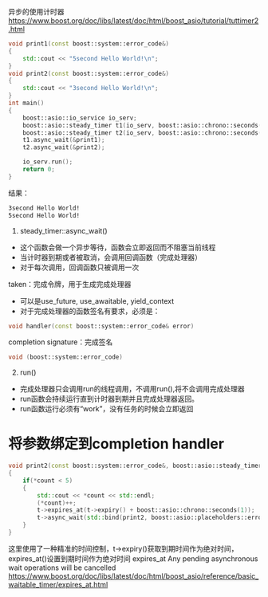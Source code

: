 异步的使用计时器
https://www.boost.org/doc/libs/latest/doc/html/boost_asio/tutorial/tuttimer2.html

```cpp
void print1(const boost::system::error_code&)
{
    std::cout << "5second Hello World!\n";
}
void print2(const boost::system::error_code&)
{
    std::cout << "3second Hello World!\n";
}
int main()
{
    boost::asio::io_service io_serv;
    boost::asio::steady_timer t1(io_serv, boost::asio::chrono::seconds(5));
    boost::asio::steady_timer t2(io_serv, boost::asio::chrono::seconds(3));
    t1.async_wait(&print1);
    t2.async_wait(&print2);

    io_serv.run();
    return 0;
}
```
结果：
```bash
3second Hello World!
5second Hello World!
```
1. steady_timer::async_wait() 
- 这个函数会做一个异步等待，函数会立即返回而不阻塞当前线程
- 当计时器到期或者被取消，会调用回调函数（完成处理器）
- 对于每次调用，回调函数只被调用一次

taken：完成令牌，用于生成完成处理器
- 可以是use_future, use_awaitable, yield_context
- 对于完成处理器的函数签名有要求，必须是：
```cpp
void handler(const boost::system::error_code& error)
```
completion signature：完成签名
```cpp
void (boost::system::error_code)
```

2. run()
- 完成处理器只会调用run的线程调用，不调用run(),将不会调用完成处理器
- run函数会持续运行直到计时器到期并且完成处理器返回。
- run函数运行必须有“work”，没有任务的时候会立即返回


# 将参数绑定到completion handler

```cpp
void print2(const boost::system::error_code&, boost::asio::steady_timer* t, int* count)
{
    if(*count < 5)
    {
        std::cout << *count << std::endl;
        (*count)++;
        t->expires_at(t->expiry() + boost::asio::chrono::seconds(1));
        t->async_wait(std::bind(print2, boost::asio::placeholders::error, t, count));
    }
}
```
这里使用了一种精准的时间控制，t->expiry()获取到期时间作为绝对时间，expires_at()设置到期时间作为绝对时间
expires_at
 Any pending asynchronous wait operations will be cancelled
 https://www.boost.org/doc/libs/latest/doc/html/boost_asio/reference/basic_waitable_timer/expires_at.html